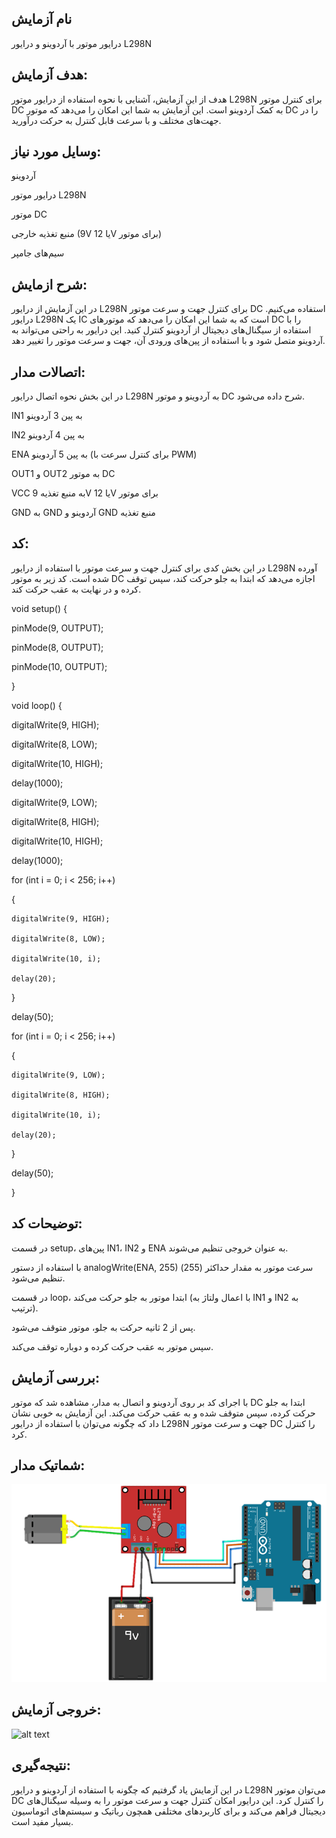 ## نام آزمایش 
درایور موتور با آردوینو و درایور L298N

## هدف آزمایش:
هدف از این آزمایش، آشنایی با نحوه استفاده از درایور موتور L298N برای کنترل موتور DC به کمک آردوینو است. این آزمایش به شما این امکان را می‌دهد که موتور DC را در جهت‌های مختلف و با سرعت قابل کنترل به حرکت درآورید.

## وسایل مورد نیاز: 
آردوینو 

درایور موتور L298N

موتور DC

منبع تغذیه خارجی (9V یا 12V برای موتور)

سیم‌های جامپر 




 ## شرح ازمایش:

در این آزمایش از درایور L298N برای کنترل جهت و سرعت موتور DC استفاده می‌کنیم. درایور L298N یک IC است که به شما این امکان را می‌دهد که موتورهای DC را با استفاده از سیگنال‌های دیجیتال از آردوینو کنترل کنید. این درایور به راحتی می‌تواند به آردوینو متصل شود و با استفاده از پین‌های ورودی آن، جهت و سرعت موتور را تغییر دهد.

## اتصالات مدار:

در این بخش نحوه اتصال درایور L298N به آردوینو و موتور DC شرح داده می‌شود.

IN1 به پین 3 آردوینو

IN2 به پین 4 آردوینو

ENA به پین 5 آردوینو (برای کنترل سرعت با PWM)

OUT1 و OUT2 به موتور DC

VCC به منبع تغذیه 9V یا 12V برای موتور

GND به GND آردوینو و GND منبع تغذیه


## کد:

در این بخش کدی برای کنترل جهت و سرعت موتور با استفاده از درایور L298N آورده شده است. کد زیر به موتور DC اجازه می‌دهد که ابتدا به جلو حرکت کند، سپس توقف کرده و در نهایت به عقب حرکت کند.

void setup() {

  pinMode(9, OUTPUT);
  
  pinMode(8, OUTPUT);
  
  pinMode(10, OUTPUT);

}

void loop() {

  digitalWrite(9, HIGH);
  
  digitalWrite(8, LOW);
  
  digitalWrite(10, HIGH);
  
  delay(1000);
  
  digitalWrite(9, LOW);
  
  digitalWrite(8, HIGH);
  
  digitalWrite(10, HIGH);
  
  delay(1000);
  
  for (int i = 0; i < 256; i++)
  
  {
  
    digitalWrite(9, HIGH);
    
    digitalWrite(8, LOW);
    
    digitalWrite(10, i);
    
    delay(20);
  }
  
  
  delay(50);
  
  for (int i = 0; i < 256; i++)
  
  {
  
    digitalWrite(9, LOW);
    
    digitalWrite(8, HIGH);
    
    digitalWrite(10, i);
  
    delay(20);
  
  }
  
  delay(50);

}

 ## توضیحات کد:

در قسمت setup، پین‌های IN1، IN2 و ENA به عنوان خروجی تنظیم می‌شوند.

با استفاده از دستور analogWrite(ENA, 255) سرعت موتور به مقدار حداکثر (255) تنظیم می‌شود.

در قسمت loop، ابتدا موتور به جلو حرکت می‌کند (با اعمال ولتاژ به IN1 و IN2 به ترتیب).

پس از 2 ثانیه حرکت به جلو، موتور متوقف می‌شود.

سپس موتور به عقب حرکت کرده و دوباره توقف می‌کند.

## بررسی آزمایش:

با اجرای کد بر روی آردوینو و اتصال به مدار، مشاهده شد که موتور DC ابتدا به جلو حرکت کرده، سپس متوقف شده و به عقب حرکت می‌کند. این آزمایش به خوبی نشان داد که چگونه می‌توان با استفاده از درایور L298N جهت و سرعت موتور DC را کنترل کرد.

 
 ## شماتیک مدار:
![توضیح تصویر](https://github.com/Rahel12384/Microprocessor-8/blob/main/micro%202/88888.png)



## خروجی آزمایش:
![alt text](https://github.com/Rahel12384/Microprocessor-8/blob/main/micro%202/VID_20250107_161230_814.gif)


## نتیجه‌گیری:

در این آزمایش یاد گرفتیم که چگونه با استفاده از آردوینو و درایور L298N می‌توان موتور DC را کنترل کرد. این درایور امکان کنترل جهت و سرعت موتور را به وسیله سیگنال‌های دیجیتال فراهم می‌کند و برای کاربردهای مختلفی همچون رباتیک و سیستم‌های اتوماسیون بسیار مفید است.

